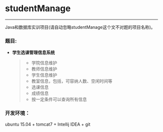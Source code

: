 # studentManage

---

Java和数据库实训项目(请自动忽略studentManage这个文不对题的项目名称)。


### 题目:

- **学生选课管理信息系统**
    
    > + 学院信息维护
    > + 教师信息维护
    > + 学生信息维护
    > + 教室信息，包括，可容纳人数、空闲时间等
    > + 选课信息
    > + 成绩信息
    > + 按一定条件可以查询所有信息



### 开发环境：

ubuntu 15.04 + tomcat7 + Intellij IDEA + git

